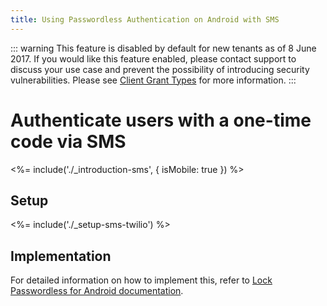 ```yaml
---
title: Using Passwordless Authentication on Android with SMS
---
```


::: warning
This feature is disabled by default for new tenants as of 8 June 2017. If you would like this feature enabled, please contact support to discuss your use case and prevent the possibility of introducing security vulnerabilities. Please see <a href="/clients/grant-types/client-grant-types">Client Grant Types</a> for more information.
:::

# Authenticate users with a one-time code via SMS

<%= include('./_introduction-sms', { isMobile: true }) %>

## Setup

<%= include('./_setup-sms-twilio') %>

## Implementation

For detailed information on how to implement this, refer to [Lock Passwordless for Android documentation](/libraries/lock-android/passwordless).
